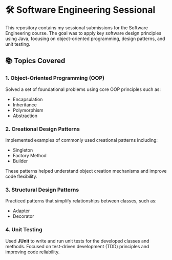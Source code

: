 # 🛠️ Software Engineering Sessional

This repository contains my sessional submissions for the Software Engineering course. The goal was to apply key software design principles using Java, focusing on object-oriented programming, design patterns, and unit testing.

## 📚 Topics Covered

### 1. Object-Oriented Programming (OOP)
Solved a set of foundational problems using core OOP principles such as:
- Encapsulation
- Inheritance
- Polymorphism
- Abstraction

### 2. Creational Design Patterns
Implemented examples of commonly used creational patterns including:
- Singleton
- Factory Method
- Builder
  
These patterns helped understand object creation mechanisms and improve code flexibility.

### 3. Structural Design Patterns
Practiced patterns that simplify relationships between classes, such as:
- Adapter
- Decorator

### 4. Unit Testing
Used **JUnit** to write and run unit tests for the developed classes and methods. Focused on test-driven development (TDD) principles and improving code reliability.
